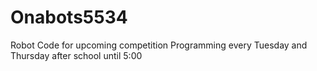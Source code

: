 # Onabots5534
Robot Code for upcoming competition
Programming every Tuesday and Thursday after school until 5:00

